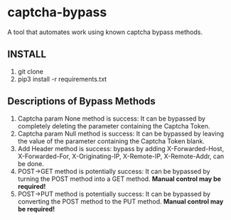 # captcha-bypass
A tool that automates work using known captcha bypass methods.

## INSTALL

1. git clone
2. pip3 install -r requirements.txt

## Descriptions of Bypass Methods

1. Captcha param None method is success: It can be bypassed by completely deleting the parameter containing the Captcha Token.
2. Captcha param Null method is success: It can be bypassed by leaving the value of the parameter containing the Captcha Token blank.
3. Add Header method is success: bypass by adding X-Forwarded-Host, X-Forwarded-For, X-Originating-IP, X-Remote-IP, X-Remote-Addr, can be done.
4. POST->GET method is potentially success: It can be bypassed by turning the POST method into a GET method. **Manual control may be required!**
5. POST->PUT method is potentially success: It can be bypassed by converting the POST method to the PUT method. **Manual control may be required!**